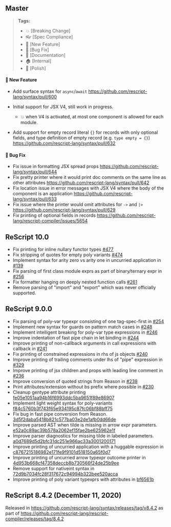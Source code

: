 ## Master

> **Tags:**
>
> - :boom: [Breaking Change]
> - :eyeglasses: [Spec Compliance]
> - :rocket: [New Feature]
> - :bug: [Bug Fix]
> - :memo: [Documentation]
> - :house: [Internal]
> - :nail_care: [Polish]

#### :rocket: New Feature

- Add surface syntax for `async`/`await` https://github.com/rescript-lang/syntax/pull/600

- Initial support for JSX V4, still work in progress.

  - :boom: when V4 is activated, at most one component is allowed for each module.

- Add support for empty record literal `{}` for records with only optional fields, and type definition of empty record (e.g. `type empty = {}`) https://github.com/rescript-lang/syntax/pull/632

#### :bug: Bug Fix

- Fix issue in formatting JSX spread props https://github.com/rescript-lang/syntax/pull/644
- Fix pretty printer where it would print doc comments on the same line as other attributes https://github.com/rescript-lang/syntax/pull/642
- Fix location issue in error messages with JSX V4 where the body of the component is an application https://github.com/rescript-lang/syntax/pull/633
- Fix issue where the printer would omit attributes for `->` and `|>` https://github.com/rescript-lang/syntax/pull/629
- Fix printing of optional fields in records https://github.com/rescript-lang/rescript-compiler/issues/5654

## ReScript 10.0

- Fix printing for inline nullary functor types [#477](https://github.com/rescript-lang/syntax/pull/477)
- Fix stripping of quotes for empty poly variants [#474](https://github.com/rescript-lang/syntax/pull/474)
- Implement syntax for arity zero vs arity one in uncurried application in [#139](https://github.com/rescript-lang/syntax/pull/139)
- Fix parsing of first class module exprs as part of binary/ternary expr in [#256](https://github.com/rescript-lang/syntax/pull/256)
- Fix formatter hanging on deeply nested function calls [#261](https://github.com/rescript-lang/syntax/issues/261)
- Remove parsing of "import" and "export" which was never officially supported.

## ReScript 9.0.0

- Fix parsing of poly-var typexpr consisting of one tag-spec-first in [#254](https://github.com/rescript-lang/syntax/pull/254)
- Implement new syntax for guards on pattern match cases in [#248](https://github.com/rescript-lang/syntax/pull/248)
- Implement intelligent breaking for poly-var type expressions in [#246](https://github.com/rescript-lang/syntax/pull/246)
- Improve indentation of fast pipe chain in let binding in [#244](https://github.com/rescript-lang/syntax/pull/244)
- Improve printing of non-callback arguments in call expressions with callback in [#241](https://github.com/rescript-lang/syntax/pull/241/files)
- Fix printing of constrained expressions in rhs of js objects [#240](https://github.com/rescript-lang/syntax/pull/240)
- Improve printing of trailing comments under lhs of "pipe" expression in [#329](https://github.com/rescript-lang/syntax/pull/239/files)
- Improve printing of jsx children and props with leading line comment in [#236](https://github.com/rescript-lang/syntax/pull/236)
- Improve conversion of quoted strings from Reason in [#238](https://github.com/rescript-lang/syntax/pull/238)
- Print attributes/extension without bs prefix where possible in [#230](https://github.com/rescript-lang/syntax/pull/230)
- Cleanup gentype attribute printing [fe05e1051aa94b16f6993ddc5ba9651f89e86907](https://github.com/rescript-lang/syntax/commit/fe05e1051aa94b16f6993ddc5ba9651f89e86907)
- Implement light weight syntax for poly-variants [f84c5760b3f743f65e934195c87fc06bf88bff75](https://github.com/rescript-lang/syntax/commit/f84c5760b3f743f65e934195c87fc06bf88bff75)
- Fix bug in fast pipe conversion from Reason. [3d5f2daba5418b821c577ba03e2de1afb0dd66de](https://github.com/rescript-lang/syntax/commit/3d5f2daba5418b821c577ba03e2de1afb0dd66de)
- Improve parsed AST when tilde is missing in arrow expr parameters. [e52a0c89ac39b578a2062ef15fae2be625962e1f](https://github.com/rescript-lang/syntax/commit/e52a0c89ac39b578a2062ef15fae2be625962e1f)
- Improve parser diagnostics for missing tilde in labeled parameters. [a0d7689d5d2bfc31dc251e966ac33a3001200171](https://github.com/rescript-lang/syntax/commit/a0d7689d5d2bfc31dc251e966ac33a3001200171)
- Improve printing of uncurried application with a huggable expression in [c8767215186982e171fe9f9101d518150a65f0d7](https://github.com/rescript-lang/syntax/commit/c8767215186982e171fe9f9101d518150a65f0d7)
- Improve printing of uncurried arrow typexpr outcome printer in [4d953b668cf47358deccb8b730566f24de25b9ee](https://github.com/rescript-lang/syntax/commit/4d953b668cf47358deccb8b730566f24de25b9ee)
- Remove support for nativeint syntax in [72d9b7034fc28f317672c94994b322bee520acca](https://github.com/rescript-lang/syntax/commit/72d9b7034fc28f317672c94994b322bee520acca)
- Improve printing of poly variant typexprs with attributes in [bf6561b](https://github.com/rescript-lang/syntax/commit/bf6561bb5d84557b8b6cbbcd40078c39526af4af)

## ReScript 8.4.2 (December 11, 2020)

Released in https://github.com/rescript-lang/syntax/releases/tag/v8.4.2 as part of https://github.com/rescript-lang/rescript-compiler/releases/tag/8.4.2

